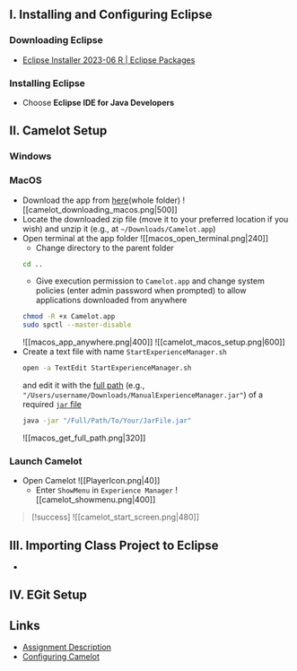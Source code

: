 
## I. Installing and Configuring Eclipse
### Downloading Eclipse
- [Eclipse Installer 2023-06 R | Eclipse Packages](https://www.eclipse.org/downloads/packages/installer)
### Installing Eclipse
- Choose **Eclipse IDE for Java Developers**
## II. Camelot Setup
### Windows
### MacOS
- Download the app from [here](https://drive.google.com/drive/folders/1iiD872kNDVB_G3Vk3O55cdb79iMAvGzI)(whole folder)
  ![[camelot_downloading_macos.png|500]]
- Locate the downloaded zip file (move it to your preferred location if you wish) and unzip it (e.g., at `~/Downloads/Camelot.app`)
- Open terminal at the app folder
  ![[macos_open_terminal.png|240]]
	- Change directory to the parent folder
    ```sh
    cd ..
    ```
	- Give execution permission to `Camelot.app` and change system policies (enter admin password when prompted) to allow applications downloaded from anywhere
    ```sh
    chmod -R +x Camelot.app
    sudo spctl --master-disable
    ```
	![[macos_app_anywhere.png|400]]
  ![[camelot_macos_setup.png|600]]
- Create a text file with name `StartExperienceManager.sh`
  ```sh
  open -a TextEdit StartExperienceManager.sh
  ```
  and edit it with the <ins>full path</ins> (e.g., `"/Users/username/Downloads/ManualExperienceManager.jar"`) of a required [`jar` file](https://tulane.instructure.com/courses/2271434/files/116767362)
  ```sh
  java -jar "/Full/Path/To/Your/JarFile.jar"
  ```
  ![[macos_get_full_path.png|320]]
### Launch Camelot
- Open Camelot ![[PlayerIcon.png|40]]
	- Enter `ShowMenu` in `Experience Manager`
	  ![[camelot_showmenu.png|400]]
> [!success]
> ![[camelot_start_screen.png|480]]
## III. Importing Class Project to Eclipse
- 

## IV. EGit Setup

## Links
- [Assignment Description](https://tulane.instructure.com/courses/2271434/assignments/14350002)
- [Configuring Camelot](https://tulane.instructure.com/courses/2271434/pages/configuring-camelot)